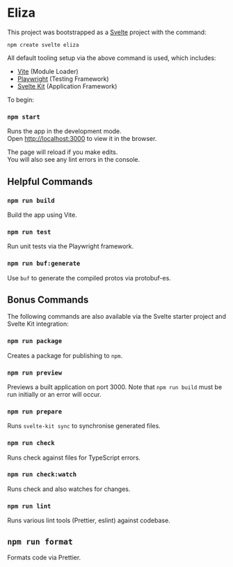 # Eliza

This project was bootstrapped as a [Svelte](https://svelte.dev/) project with the command:

`npm create svelte eliza`

All default tooling setup via the above command is used, which includes:

* [Vite](https://vitejs.dev) (Module Loader)
* [Playwright](https://playwright.dev) (Testing Framework)
* [Svelte Kit](https://kit.svelte.dev/) (Application Framework)

To begin:

### `npm start`

Runs the app in the development mode.\
Open [http://localhost:3000](http://localhost:3000) to view it in the browser.

The page will reload if you make edits.\
You will also see any lint errors in the console.

## Helpful Commands

### `npm run build`

Build the app using Vite.

### `npm run test`

Run unit tests via the Playwright framework.

### `npm run buf:generate`

Use `buf` to generate the compiled protos via protobuf-es.

## Bonus Commands

The following commands are also available via the Svelte starter project and Svelte Kit integration:

### `npm run package`

Creates a package for publishing to `npm`.

### `npm run preview`

Previews a built application on port 3000.  Note that `npm run build` must be run initially or an error will occur.

### `npm run prepare`

Runs `svelte-kit sync` to synchronise generated files.

### `npm run check`

Runs check against files for TypeScript errors.

### `npm run check:watch`

Runs check and also watches for changes.

### `npm run lint`

Runs various lint tools (Prettier, eslint) against codebase.

## `npm run format`

Formats code via Prettier.











